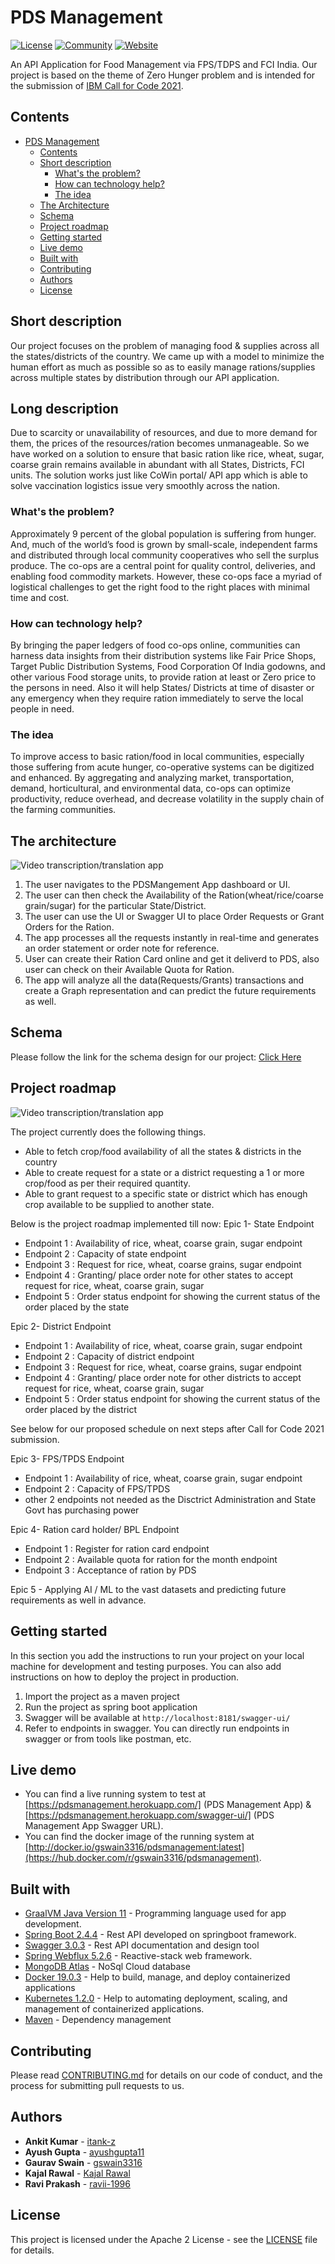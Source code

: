 # PDS Management

[![License](https://img.shields.io/badge/License-Apache2-blue.svg)](https://www.apache.org/licenses/LICENSE-2.0) [![Community](https://img.shields.io/badge/Join-Community-blue)](https://developer.ibm.com/callforcode/get-started/) [![Website](https://img.shields.io/badge/View-Website-blue)](https://sample-project.s3-web.us-east.cloud-object-storage.appdomain.cloud/)

An API Application for Food Management via FPS/TDPS and FCI India. 
Our project is based on the theme of Zero Hunger problem and is intended for the submission of [IBM Call for Code 2021](https://developer.ibm.com/callforcode/get-started/).

## Contents

- [PDS Management](#pds-management)
  - [Contents](#contents)
  - [Short description](#short-description)
    - [What's the problem?](#whats-the-problem)
    - [How can technology help?](#how-can-technology-help)
    - [The idea](#the-idea)
  - [The Architecture](#the-architecture)
  - [Schema](#schema)
  - [Project roadmap](#project-roadmap)
  - [Getting started](#getting-started)
  - [Live demo](#live-demo)
  - [Built with](#built-with)
  - [Contributing](#contributing)
  - [Authors](#authors)
  - [License](#license)

## Short description
Our project focuses on the problem of managing food & supplies across all the states/districts of the country. We came up with a model to minimize the human effort as much as possible so as to easily manage rations/supplies across multiple states by distribution through our API application.

## Long description
Due to scarcity or unavailability of resources, and due to more demand for them, the prices of the resources/ration becomes unmanageable.
So we have worked on a solution to ensure that basic ration like rice, wheat, sugar, coarse grain remains available in abundant with all States, Districts, FCI units.
The solution works just like CoWin portal/ API app which is able to solve vaccination logistics issue very smoothly across the nation.

### What's the problem?

Approximately 9 percent of the global population is suffering from hunger. And, much of the world’s food is grown by small-scale, independent farms and distributed through local community cooperatives who sell the surplus produce. The co-ops are a central point for quality control, deliveries, and enabling food commodity markets. However, these co-ops face a myriad of logistical challenges to get the right food to the right places with minimal time and cost.

### How can technology help?

By bringing the paper ledgers of food co-ops online, communities can harness data insights from their distribution systems like Fair Price Shops, Target Public Distribution Systems, Food Corporation Of India godowns, and other various Food storage units, to provide ration at least or Zero price to the persons in need. Also it will help States/ Districts at time of disaster or any emergency when they require ration immediately to serve the local people in need. 

### The idea

To improve access to basic ration/food in local communities, especially those suffering from acute hunger, co-operative systems can be digitized and enhanced. By aggregating and analyzing market, transportation, demand, horticultural, and environmental data, co-ops can optimize productivity, reduce overhead, and decrease volatility in the supply chain of the farming communities.

## The architecture

![Video transcription/translation app](https://github.com/gswain3316/pdsmanagement/blob/main/Architecture.png?raw=true)

1. The user navigates to the PDSMangement App dashboard or UI.
2. The user can then check the Availability of the Ration(wheat/rice/coarse grain/sugar) for the particular State/District.
3. The user can use the UI or Swagger UI to place Order Requests or Grant Orders for the Ration.
4. The app processes all the requests instantly in real-time and generates an order statement or order note for reference.
5. User can create their Ration Card online and get it deliverd to PDS, also user can check on their Available Quota for Ration.
6. The app will analyze all the data(Requests/Grants) transactions and create a Graph representation and can predict the future requirements as well.

## Schema

Please follow the link for the schema design for our project: [Click Here](https://gist.github.com/ayushgupta11/9b76468646249c01fc4f35d6a1ce4703)

## Project roadmap

![Video transcription/translation app](https://github.com/gswain3316/pdsmanagement/blob/main/ProductRoadMap.png?raw=true)

The project currently does the following things.

- Able to fetch crop/food availability of all the states & districts in the country
- Able to create request for a state or a district requesting a 1 or more crop/food as per their required quantity.
- Able to grant request to a specific state or district which has enough crop available to be supplied to another state.

Below is the project roadmap implemented till now:
Epic 1- State Endpoint 
- Endpoint 1 : Availability of rice, wheat, coarse grain, sugar endpoint 
- Endpoint 2 : Capacity of state endpoint 
- Endpoint 3 : Request for rice, wheat, coarse grains, sugar endpoint 
- Endpoint 4 : Granting/ place order note for other states to accept request for rice, wheat, coarse grain, sugar
- Endpoint 5 : Order status endpoint for showing the current status of the order placed by the state

Epic 2- District Endpoint 
- Endpoint 1 : Availability of rice, wheat, coarse grain, sugar endpoint 
- Endpoint 2 : Capacity of district endpoint 
- Endpoint 3 : Request for rice, wheat, coarse grains, sugar endpoint 
- Endpoint 4 : Granting/ place order note for other districts to accept request for rice, wheat, coarse grain, sugar
- Endpoint 5 : Order status endpoint for showing the current status of the order placed by the district

See below for our proposed schedule on next steps after Call for Code 2021 submission.

Epic 3- FPS/TPDS Endpoint 
- Endpoint 1 : Availability of rice, wheat, coarse grain, sugar endpoint 
- Endpoint 2 : Capacity of FPS/TPDS 
- other 2 endpoints not needed as the Disctrict Administration and State Govt has purchasing power

Epic 4- Ration card holder/ BPL Endpoint 
- Endpoint 1 : Register for ration card endpoint 
- Endpoint 2 : Available quota for ration for the month endpoint 
- Endpoint 3 : Acceptance of ration by PDS

Epic 5 - Applying AI / ML to the vast datasets and predicting future requirements as well in advance.

## Getting started

In this section you add the instructions to run your project on your local machine for development and testing purposes. You can also add instructions on how to deploy the project in production.
1. Import the project as a maven project
2. Run the project as spring boot application
3. Swagger will be available at `http://localhost:8181/swagger-ui/`
4. Refer to endpoints in swagger. You can directly run endpoints in swagger or from tools like postman, etc.

## Live demo

 - You can find a live running system to test at [https://pdsmanagement.herokuapp.com/] (PDS Management App) & [https://pdsmanagement.herokuapp.com/swagger-ui/] (PDS Management App Swagger URL).
 - You can find the docker image of the running system at [http://docker.io/gswain3316/pdsmanagement:latest](https://hub.docker.com/r/gswain3316/pdsmanagement).

## Built with

- [GraalVM Java Version 11](https://www.graalvm.org/) - Programming language used for app development.
- [Spring Boot 2.4.4](https://spring.io/projects/spring-boot) - Rest API developed on springboot framework.
- [Swagger 3.0.3](https://swagger.io/) - Rest API documentation and design tool
- [Spring Webflux 5.2.6](https://docs.spring.io/spring-framework/docs/current/reference/html/web-reactive.html) - Reactive-stack web framework.
- [MongoDB Atlas](https://www.mongodb.com/cloud/atlas) - NoSql Cloud database
- [Docker 19.0.3](https://docs.docker.com/) - Help to build, manage, and deploy containerized applications
- [Kubernetes 1.2.0](https://kubernetes.io/) - Help to automating deployment, scaling, and management of containerized applications.
- [Maven](https://maven.apache.org/) - Dependency management


## Contributing

Please read [CONTRIBUTING.md](CONTRIBUTING.md) for details on our code of conduct, and the process for submitting pull requests to us.

## Authors

- **Ankit Kumar** - [itank-z](https://github.com/itank-z)
- **Ayush Gupta** - [ayushgupta11](https://github.com/ayushgupta11)
- **Gaurav Swain** - [gswain3316](https://github.com/gswain3316)
- **Kajal Rawal** - [Kajal Rawal](https://github.com/kajalrawal)
- **Ravi Prakash** - [ravii-1996](https://github.com/ravii-1996)

## License

This project is licensed under the Apache 2 License - see the [LICENSE](LICENSE) file for details.
